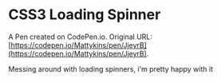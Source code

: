 # CSS3 Loading Spinner

A Pen created on CodePen.io. Original URL: [https://codepen.io/Mattykins/pen/JjeyrB](https://codepen.io/Mattykins/pen/JjeyrB).

Messing around with loading spinners, i'm pretty happy with it
